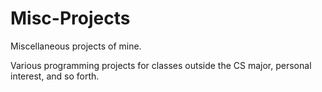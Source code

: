 # Misc-Projects
Miscellaneous projects of mine.

Various programming projects for classes outside the CS major, personal interest, and so forth.
